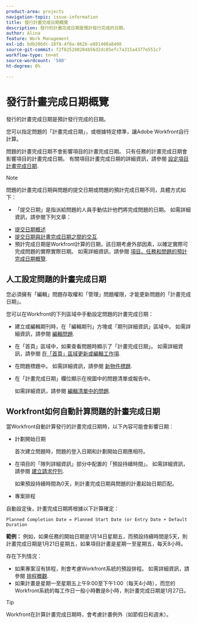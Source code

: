 ```yaml
---
product-area: projects
navigation-topic: issue-information
title: 發行計畫完成日期概覽
description: 發行的計畫完成日期是預計發行完成的日期。
author: Alina
feature: Work Management
exl-id: bdb206dc-18f8-4f8a-862b-e881408a8408
source-git-commit: f2f825280204b56d2dc85efc7a315a4377e551c7
workflow-type: tm+mt
source-wordcount: '580'
ht-degree: 0%

---
```


# 發行計畫完成日期概覽

發行的計畫完成日期是預計發行完成的日期。

您可以指定問題的「計畫完成日期」，或根據特定標準，讓Adobe Workfront自行計算。 

問題的計畫完成日期不會影響項目的計畫完成日期。 只有任務的計畫完成日期會影響項目的計畫完成日期。 有關項目計畫完成日期的詳細資訊，請參閱 [設定項目計畫完成日期](../../../manage-work/projects/planning-a-project/project-planned-completion-date.md).

>[!NOTE]
>
>問題的計畫完成日期與問題的提交日期或問題的預計完成日期不同，具體方式如下：
>
>* 「提交日期」是指派給問題的人員手動估計他們將完成問題的日期。 如需詳細資訊，請參閱下列文章：
   * [提交日期概述](../../../manage-work/projects/updating-work-in-a-project/overview-of-commit-dates.md)
   * [提交日期與計畫完成日期之間的交互](../../../manage-work/projects/updating-work-in-a-project/interactions-between-commit-and-planned-completion-dates.md).
* 預計完成日期是Workfront計算的日期，該日期考慮外部因素，以確定實際可完成問題的實際實際日期。 如需詳細資訊，請參閱 [項目、任務和問題的預計完成日期概覽](../../../manage-work/projects/planning-a-project/project-projected-completion-date.md).
>


## 人工設定問題的計畫完成日期

您必須擁有「編輯」問題存取權和「管理」問題權限，才能更新問題的「計畫完成日期」。

您可以在Workfront的下列區域中手動設定問題的計畫完成日期：

* 建立或編輯期刊時，在「編輯期刊」方塊或「期刊詳細資訊」區域中。 如需詳細資訊，請參閱 [編輯問題](../../../manage-work/issues/manage-issues/edit-issues.md).
* 在「首頁」區域中，如果查看問題時顯示了「計畫完成日期」。 如需詳細資訊，請參閱 [在「首頁」區域更新或編輯工作項](../../../workfront-basics/using-home/using-the-home-area/update-and-edit-work-item-home.md).
* 在問題標題中。 如需詳細資訊，請參閱 [新物件標題](../../../workfront-basics/the-new-workfront-experience/new-object-headers.md).
* 在「計畫完成日期」欄位顯示在視圖中的問題清單或報告中。

   如需詳細資訊，請參閱 [編輯清單中的問題](../../../manage-work/issues/manage-issues/edit-issues-in-a-list.md).

## Workfront如何自動計算問題的計畫完成日期

當Workfront自動計算發行的計畫完成日期時，以下內容可能會影響日期：

* 計劃開始日期

   首次建立問題時，問題的登入日期和計劃開始日期應相符。

* 在項目的「隊列詳細資訊」部分中配置的「預設持續時間」。 如需詳細資訊，請參閱 [建立請求佇列](../../../manage-work/requests/create-and-manage-request-queues/create-request-queue.md).

   如果預設持續時間為0天，則計畫完成日期與問題的計畫起始日期匹配。

* 專案排程

自動設定後，計畫完成日期將根據以下計算確定： 

```
Planned Completion Date = Planned Start Date (or Entry Date + Default Duration
```

**範例：** 例如，如果任務的開始日期是1月14日星期五，而預設持續時間是5天，則計畫完成日期是1月21日星期五，如果項目計畫是星期一至星期五，每天8小時。

存在下列情況：

* 如果專案沒有排程，則會考慮Workfront系統的預設排程。 如需詳細資訊，請參閱 [排程概觀](../../../administration-and-setup/set-up-workfront/configure-timesheets-schedules/schedules-overview.md).
* 如果計畫是星期一至星期五上午9:00至下午1:00（每天4小時），而您的Workfront系統的每工作日一般小時數是8小時，則計畫完成日期是1月27日。

>[!TIP]
Workfront在計算計畫完成日期時，會考慮計畫例外（如節假日和週末）。

 
